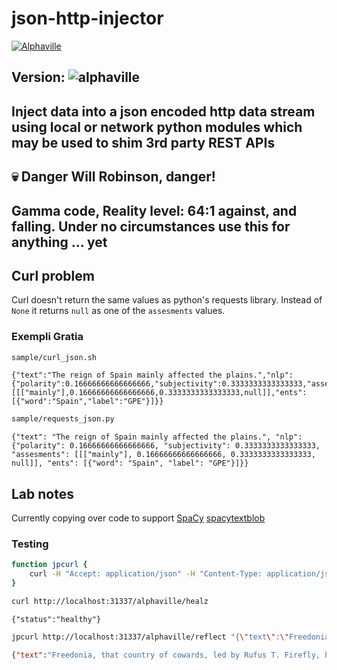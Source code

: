 # json-http-injector

[![Alphaville](https://github.com/CodeAKrome/json-http-injector/actions/workflows/main.yml/badge.svg)](https://github.com/CodeAKrome/json-http-injector/actions/workflows/main.yml)

## Version: ![alphaville](https://user-images.githubusercontent.com/44734955/227808001-3c82808d-3909-488a-bb6f-385c8c19edb8.png)

## Inject data into a json encoded http data stream using local or network python modules which may be used to shim 3rd party REST APIs

## :skull: **Danger Will Robinson, danger!**

## Gamma code, Reality level: 64:1 against, and falling. Under no circumstances use this for anything ... yet

## Curl problem

Curl doesn't return the same values as python's requests library. Instead of `None` it returns `null` as one of the `assesments` values.

### Exempli Gratia

```sh
sample/curl_json.sh
```

```text
{"text":"The reign of Spain mainly affected the plains.","nlp":{"polarity":0.16666666666666666,"subjectivity":0.3333333333333333,"assesments":[[["mainly"],0.16666666666666666,0.3333333333333333,null]],"ents":[{"word":"Spain","label":"GPE"}]}}
```

```sh
sample/requests_json.py
```

```text
{"text": "The reign of Spain mainly affected the plains.", "nlp": {"polarity": 0.16666666666666666, "subjectivity": 0.3333333333333333, "assesments": [[["mainly"], 0.16666666666666666, 0.3333333333333333, null]], "ents": [{"word": "Spain", "label": "GPE"}]}}
```

## Lab notes

Currently copying over code to support [SpaCy](https://spacy.io/) [spacytextblob](https://spacy.io/universe/project/spacy-textblob)

### Testing

```zsh
function jpcurl {
    curl -H "Accept: application/json" -H "Content-Type: application/json" -X POST -d $2 $1
}
```

```sh
curl http://localhost:31337/alphaville/healz
```

```text
{"status":"healthy"}
```

```sh
jpcurl http://localhost:31337/alphaville/reflect "{\"text\":\"Freedonia, that country of cowards, led by Rufus T. Firefly, has committed a dastardly deed by cravenly surendering to the Librarian's Assc. of Communicado.\"}"
```

```json
{"text":"Freedonia, that country of cowards, led by Rufus T. Firefly, has committed a dastardly deed by cravenly surendering to the Librarian's Assc. of Communicado.","nlp":{"polarity":0.0,"subjectivity":0.0,"assesments":[],"ents":[{"word":"Freedonia","label":"GPE"},{"word":"Rufus T. Firefly","label":"PERSON"},{"word":"Communicado","label":"ORG"}]}}
```
